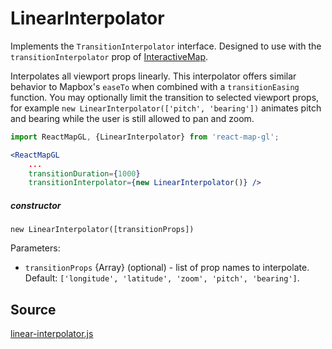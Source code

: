 # LinearInterpolator

Implements the `TransitionInterpolator` interface. Designed to use with the `transitionInterpolator` prop of [InteractiveMap](/docs/components/interactive-map.md).

Interpolates all viewport props linearly. This interpolator offers similar behavior to Mapbox's `easeTo` when combined with a `transitionEasing` function. You may optionally limit the transition to selected viewport props, for example `new LinearInterpolator(['pitch', 'bearing'])` animates pitch and bearing while the user is still allowed to pan and zoom.

```jsx
import ReactMapGL, {LinearInterpolator} from 'react-map-gl';

<ReactMapGL
    ...
    transitionDuration={1000}
    transitionInterpolator={new LinearInterpolator()} />
```

##### constructor

`new LinearInterpolator([transitionProps])`

Parameters:
- `transitionProps` {Array} (optional) - list of prop names to interpolate. Default: `['longitude', 'latitude', 'zoom', 'pitch', 'bearing']`.


## Source
[linear-interpolator.js](https://github.com/uber/react-map-gl/tree/3.2-release/src/utils/transition/linear-interpolator.js)

